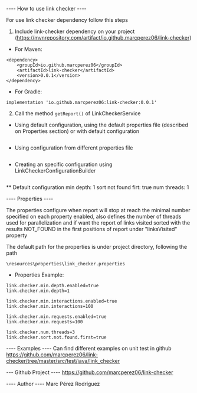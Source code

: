 ---- How to use link checker ----

For use link checker dependency follow this steps

1. Include link-checker dependency on your project (https://mvnrepository.com/artifact/io.github.marcperez06/link-checker)
- For Maven:
```
<dependency>
    <groupId>io.github.marcperez06</groupId>
    <artifactId>link-checker</artifactId>
    <version>0.0.1</version>
</dependency>
```

- For Gradle:
```
implementation 'io.github.marcperez06:link-checker:0.0.1'
```

2. Call the method `getReport()` of LinkCheckerService
- Using default configuration, using the default properties file (described on Properties section) or with default configuration
```

```

- Using configuration from different properties file
```

```

- Creating an specific configuration using LinkCheckerConfigurationBuilder
```

```

** Default configuration
min depth: 1
sort not found firt: true
num threads: 1

---- Properties ----

The properties configure when report will stop at reach the minimal number specified on each property enabled,
also defines the number of threads used for parallelization and if want the report of links visited sorted 
with the results NOT_FOUND in the first positions of report under "linksVisited" property

The default path for the properties is under project directory, following the path 

```
\resources\properties\link_checker.properties

``` 

- Properties Example:
```
link.checker.min.depth.enabled=true
link.checker.min.depth=1

link.checker.min.interactions.enabled=true
link.checker.min.interactions=100

link.checker.min.requests.enabled=true
link.checker.min.requests=100

link.checker.num.threads=3
link.checker.sort.not.found.first=true
```

---- Examples ----
Can find different examples on unit test in github https://github.com/marcperez06/link-checker/tree/master/src/test/java/link_checker

--- Github Project ----
https://github.com/marcperez06/link-checker

---- Author ----
Marc Pérez Rodríguez